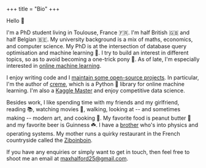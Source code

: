 +++
title = "Bio"
+++

Hello 👋

I'm a PhD student living in Toulouse, France 🇫🇷. I'm half British 🇬🇧 and half Belgian 🇧🇪. My university background is a mix of maths, economics, and computer science. My PhD is at the intersection of database query optimisation and machine learning 🤖. I try to build an interest in different topics, so as to avoid becoming a one-trick pony 🐴. As of late, I'm especially interested in [online machine learning](https://www.wikiwand.com/en/Online_machine_learning).

I enjoy writing code and I [maintain some open-source projects](https://github.com/MaxHalford/). In particular, I'm the author of [creme](https://github.com/creme-ml/creme), which is a Python 🐍 library for online machine learning. I'm also a [Kaggle Master](https://www.kaggle.com/maxhalford) and enjoy competitive data science.

Besides work, I like spending time with my friends and my girlfriend, reading 📚, watching movies 🍿, walking, looking at -- and sometimes making -- modern art, and cooking 🍳. My favorite food is peanut butter 🥜 and my favorite beer is Guinness ☘️. I have a [brother](https://jack.0x5.be/) who's into physics and operating systems. My mother runs a quirky restaurant in the French countryside called the [Ziboinboin](https://ziboinboin.com/).

If you have any enquiries or simply want to get in touch, then feel free to shoot me an email at [maxhalford25@gmail.com](mailto:maxhalford25@gmail.com).
